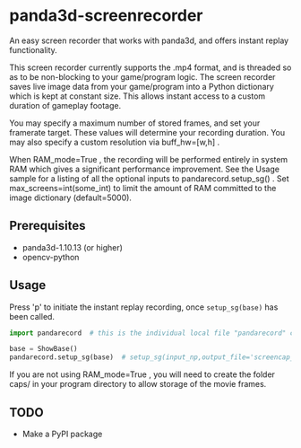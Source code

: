 # panda3d-screenrecorder
An easy screen recorder that works with panda3d, and offers instant replay functionality.

This screen recorder currently supports the .mp4 format, and is threaded so as to be non-blocking to your game/program logic. The screen recorder saves live image data from your game/program into a Python dictionary which is kept at constant size. This allows instant access to a custom duration of gameplay footage.

You may specify a maximum number of stored frames, and set your framerate target. These values will determine your recording duration. You may also specify a custom resolution via buff_hw=[w,h] .

When RAM_mode=True , the recording will be performed entirely in system RAM which gives a significant performance improvement. See the Usage sample for a listing of all the optional inputs to pandarecord.setup_sg() . Set max_screens=int(some_int) to limit the amount of RAM committed to the image dictionary (default=5000).

## Prerequisites
- panda3d-1.10.13 (or higher)
- opencv-python

## Usage
Press 'p' to initiate the instant replay recording, once `setup_sg(base)` has been called.
```python
import pandarecord  # this is the individual local file "pandarecord" containing the program definitions

base = ShowBase()
pandarecord.setup_sg(base)  # setup_sg(input_np,output_file='screencap_vid',buff_hw=[512,256],use_clock=False,RAM_mode=False,max_screens=5000,cust_fr=60)
```

If you are not using RAM_mode=True , you will need to create the folder caps/ in your program directory to allow storage of the movie frames.

## TODO
- Make a PyPI package
